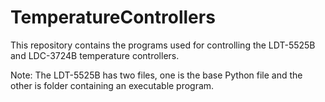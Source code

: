 # TemperatureControllers

This repository contains the programs used for controlling the LDT-5525B and LDC-3724B temperature controllers.

Note: The LDT-5525B has two files, one is the base Python file and the other is folder containing an executable program.
